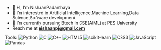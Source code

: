 - 👋 Hi, I’m NishaanPadanthaya
- 👀 I’m interested in Artificial Intelligence,Machine Learning,Data Science,Software development
- 🌱 I’m currently pursuing Btech in CSE(AIML) at PES University
- Reach me at **nishaanpj@gmail.com**
  
Tools:
![Python](https://img.shields.io/badge/python-3670A0?style=for-the-badge&logo=python&logoColor=ffdd54)
![C](https://img.shields.io/badge/c-%2300599C.svg?style=for-the-badge&logo=c&logoColor=white)
![C++](https://img.shields.io/badge/c++-%2300599C.svg?style=for-the-badge&logo=c%2B%2B&logoColor=white)
![HTML5](https://img.shields.io/badge/html5-%23E34F26.svg?style=for-the-badge&logo=html5&logoColor=white)
![scikit-learn](https://img.shields.io/badge/scikit--learn-%23F7931E.svg?style=for-the-badge&logo=scikit-learn&logoColor=white)
![CSS3](https://img.shields.io/badge/css3-%231572B6.svg?style=for-the-badge&logo=css3&logoColor=white)
![JavaScript](https://img.shields.io/badge/javascript-%23323330.svg?style=for-the-badge&logo=javascript&logoColor=%23F7DF1E)
![Pandas](https://img.shields.io/badge/pandas-%23150458.svg?style=for-the-badge&logo=pandas&logoColor=white)

<!---
NishaanPadanthaya/NishaanPadanthaya is a ✨ special ✨ repository because its `README.md` (this file) appears on your GitHub profile.
You can click the Preview link to take a look at your changes.
--->

